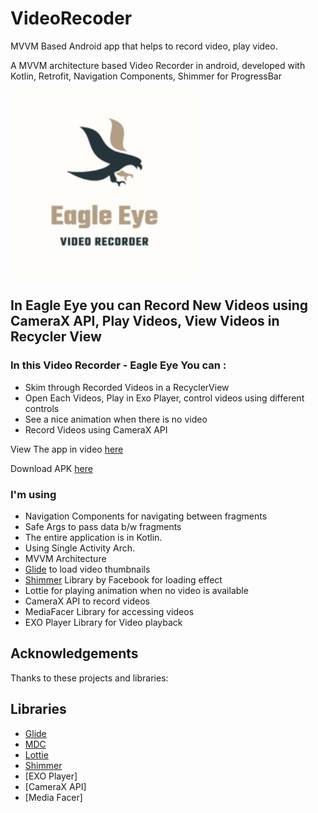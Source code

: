 # VideoRecoder
MVVM Based Android app that helps to record video, play video.

A MVVM architecture based Video Recorder in android, developed with Kotlin, Retrofit, Navigation Components, Shimmer for ProgressBar

<img src="https://github.com/PriyabrataNaskar/VideoRecoder/blob/master/app/src/main/res/mipmap-xxxhdpi/ic_eagle.png" alt="App Logo" width="300"/>

## In Eagle Eye you can Record New Videos using CameraX API, Play Videos, View Videos in Recycler View

### In this Video Recorder - Eagle Eye You can : 

- Skim through Recorded Videos in a RecyclerView
- Open Each Videos, Play in Exo Player, control videos using different controls
- See a nice animation when there is no video
- Record Videos using CameraX API

View The app in video [here]()

Download APK [here](https://github.com/PriyabrataNaskar/VideoRecoder/blob/master/apk/app-debug.apk)

### I'm using 

- Navigation Components for navigating between fragments
- Safe Args to pass data b/w fragments
- The entire application is in Kotlin.
- Using Single Activity Arch.
- MVVM Architecture
- [Glide](https://github.com/bumptech/glide) to load video thumbnails
- [Shimmer](https://github.com/facebook/shimmer-android) Library by Facebook for loading effect
- Lottie for playing animation when no video is available
- CameraX API to record videos
- MediaFacer Library for accessing videos
- EXO Player Library for Video playback
 
## Acknowledgements

Thanks to these projects and libraries:

## **Libraries**

- [Glide](https://github.com/bumptech/glide)
- [MDC](https://material.io/develop/android/docs/getting-started)
- [Lottie](https://github.com/airbnb/lottie-android)
- [Shimmer](https://github.com/facebook/shimmer-android)
- [EXO Player]
- [CameraX API]
- [Media Facer]
